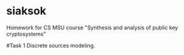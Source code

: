 # siaksok
Homework for CS MSU course "Synthesis and analysis of public key cryptosystems"

#Task 1
Discrete sources modeling.
